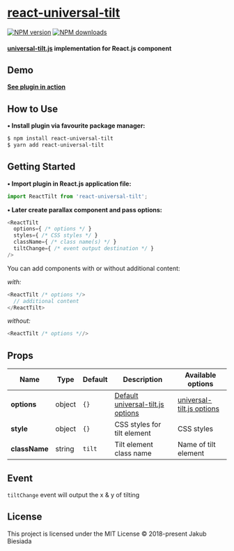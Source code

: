 # [react-universal-tilt](https://github.com/jb1905/react-universal-tilt)

[![NPM version](http://img.shields.io/npm/v/react-universal-tilt.svg?style=flat-square)](https://www.npmjs.com/package/react-universal-tilt)
[![NPM downloads](http://img.shields.io/npm/dm/react-universal-tilt.svg?style=flat-square)](https://www.npmjs.com/package/react-universal-tiltx)

#### [universal-tilt.js](https://www.npmjs.com/package/universal-tilt.js) implementation for React.js component
## Demo
**[See plugin in action](https://jb1905.github.io/universal-tilt.js/)**

## How to Use
**• Install plugin via favourite package manager:**
```sh
$ npm install react-universal-tilt
$ yarn add react-universal-tilt
```

## Getting Started
**• Import plugin in React.js application file:**
```js
import ReactTilt from 'react-universal-tilt';
```

**• Later create parallax component and pass options:**
```js
<ReactTilt
  options={ /* options */ }
  styles={ /* CSS styles */ }
  className={ /* class name(s) */ }
  tiltChange={ /* event output destination */ }
/>
```

You can add components with or without additional content:

*with:*
```js
<ReactTilt /* options */>
  // additional content
</ReactTilt>
```
*without:*
```js
<ReactTilt /* options *//>
```

## Props
Name | Type | Default | Description | Available options
-|-|-|-|-
**options** | object | `{}` | [Default universal-tilt.js options](https://github.com/JB1905/universal-tilt.js#options) | [universal-tilt.js options](https://github.com/JB1905/universal-tilt.js#options)
**style** | object | `{}` | CSS styles for tilt element | CSS styles
**className** | string | `tilt` | Tilt element class name | Name of tilt element

## Event
`tiltChange` event will output the x & y of tilting

## License
This project is licensed under the MIT License © 2018-present Jakub Biesiada
